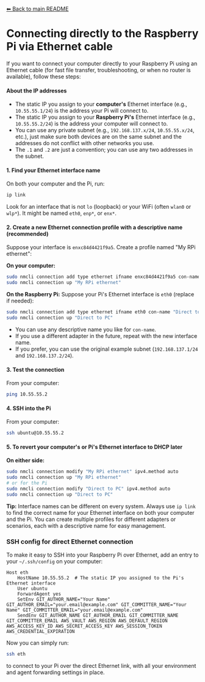 [⬅ Back to main README](../README.md)

# Connecting directly to the Raspberry Pi via Ethernet cable

If you want to connect your computer directly to your Raspberry Pi using an Ethernet cable (for fast file transfer, troubleshooting, or when no router is available), follow these steps:

#### About the IP addresses

- The static IP you assign to your **computer's** Ethernet interface (e.g., `10.55.55.1/24`) is the address your Pi will connect to.
- The static IP you assign to your **Raspberry Pi's** Ethernet interface (e.g., `10.55.55.2/24`) is the address your computer will connect to.
- You can use any private subnet (e.g., `192.168.137.x/24`, `10.55.55.x/24`, etc.), just make sure both devices are on the same subnet and the addresses do not conflict with other networks you use.
- The `.1` and `.2` are just a convention; you can use any two addresses in the subnet.

#### 1. Find your Ethernet interface name

On both your computer and the Pi, run:

```bash
ip link
```

Look for an interface that is not `lo` (loopback) or your WiFi (often `wlan0` or `wlp*`). It might be named `eth0`, `enp*`, or `enx*`.

#### 2. Create a new Ethernet connection profile with a descriptive name (recommended)

Suppose your interface is `enxc84d4421f9a5`. Create a profile named "My RPi ethernet":

**On your computer:**

```bash
sudo nmcli connection add type ethernet ifname enxc84d4421f9a5 con-name "My RPi ethernet" ipv4.addresses 10.55.55.1/24 ipv4.method manual
sudo nmcli connection up "My RPi ethernet"
```

**On the Raspberry Pi:**
Suppose your Pi's Ethernet interface is `eth0` (replace if needed):

```bash
sudo nmcli connection add type ethernet ifname eth0 con-name "Direct to PC" ipv4.addresses 10.55.55.2/24 ipv4.method manual
sudo nmcli connection up "Direct to PC"
```

- You can use any descriptive name you like for `con-name`.
- If you use a different adapter in the future, repeat with the new interface name.
- If you prefer, you can use the original example subnet (`192.168.137.1/24` and `192.168.137.2/24`).

#### 3. Test the connection

From your computer:

```bash
ping 10.55.55.2
```

#### 4. SSH into the Pi

From your computer:

```bash
ssh ubuntu@10.55.55.2
```

#### 5. To revert your computer's or Pi's Ethernet interface to DHCP later

**On either side:**

```bash
sudo nmcli connection modify "My RPi ethernet" ipv4.method auto
sudo nmcli connection up "My RPi ethernet"
# or for the Pi
sudo nmcli connection modify "Direct to PC" ipv4.method auto
sudo nmcli connection up "Direct to PC"
```

**Tip:** Interface names can be different on every system. Always use `ip link` to find the correct name for your Ethernet interface on both your computer and the Pi. You can create multiple profiles for different adapters or scenarios, each with a descriptive name for easy management.

### SSH config for direct Ethernet connection

To make it easy to SSH into your Raspberry Pi over Ethernet, add an entry to your `~/.ssh/config` on your computer:

```
Host eth
    HostName 10.55.55.2  # The static IP you assigned to the Pi's Ethernet interface
    User ubuntu
    ForwardAgent yes
    SetEnv GIT_AUTHOR_NAME="Your Name" GIT_AUTHOR_EMAIL="your.email@example.com" GIT_COMMITTER_NAME="Your Name" GIT_COMMITTER_EMAIL="your.email@example.com"
    SendEnv GIT_AUTHOR_NAME GIT_AUTHOR_EMAIL GIT_COMMITTER_NAME GIT_COMMITTER_EMAIL AWS_VAULT AWS_REGION AWS_DEFAULT_REGION AWS_ACCESS_KEY_ID AWS_SECRET_ACCESS_KEY AWS_SESSION_TOKEN AWS_CREDENTIAL_EXPIRATION
```

Now you can simply run:

```bash
ssh eth
```

to connect to your Pi over the direct Ethernet link, with all your environment and agent forwarding settings in place.
